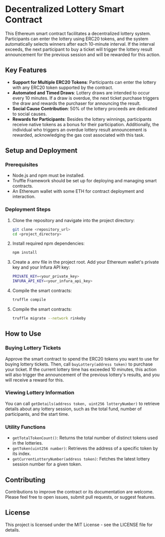 # Decentralized Lottery Smart Contract

This Ethereum smart contract facilitates a decentralized lottery system. Participants can enter the lottery using ERC20 tokens, and the system automatically selects winners after each 10-minute interval. If the interval exceeds, the next participant to buy a ticket will trigger the lottery result announcement for the previous session and will be rewarded for this action.

## Key Features

- **Support for Multiple ERC20 Tokens**: Participants can enter the lottery with any ERC20 token supported by the contract.
- **Automated and Timed Draws**: Lottery draws are intended to occur every 10 minutes. If a draw is overdue, the next ticket purchase triggers the draw and rewards the purchaser for announcing the result.
- **Social Cause Contribution**: 50% of the lottery proceeds are dedicated to social causes.
- **Rewards for Participants**: Besides the lottery winnings, participants receive native tokens as a bonus for their participation. Additionally, the individual who triggers an overdue lottery result announcement is rewarded, acknowledging the gas cost associated with this task.

## Setup and Deployment

### Prerequisites

- Node.js and npm must be installed.
- Truffle Framework should be set up for deploying and managing smart contracts.
- An Ethereum wallet with some ETH for contract deployment and interaction.

### Deployment Steps

1. Clone the repository and navigate into the project directory:

   ```bash
   git clone <repository_url>
   cd <project_directory>

2. Install required npm dependencies:
   ```bash
   npm install
   
3. Create a .env file in the project root. Add your Ethereum wallet's private key and your Infura API key: 
   ```bash
   PRIVATE_KEY=<your_private_key>
   INFURA_API_KEY=<your_infura_api_key>

4. Compile the smart contracts:
   ```bash
   truffle compile

5. Compile the smart contracts:
   ```bash
   truffle migrate --network rinkeby

## How to Use

### Buying Lottery Tickets

Approve the smart contract to spend the ERC20 tokens you want to use for buying lottery tickets. Then, call `buyLottery(address token)` to purchase your ticket. If the current lottery time has exceeded 10 minutes, this action will also trigger the announcement of the previous lottery's results, and you will receive a reward for this.

### Viewing Lottery Information

You can call `getDetails(address token, uint256 lotteryNumber)` to retrieve details about any lottery session, such as the total fund, number of participants, and the start time.

### Utility Functions

- `getTotalTokenCount()`: Returns the total number of distinct tokens used in the lotteries.
- `getToken(uint256 number)`: Retrieves the address of a specific token by its index.
- `getCurrentLotteryNumber(address token)`: Fetches the latest lottery session number for a given token.

## Contributing

Contributions to improve the contract or its documentation are welcome. Please feel free to open issues, submit pull requests, or suggest features.

## License

This project is licensed under the MIT License - see the LICENSE file for details.



